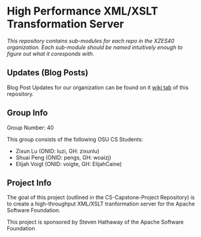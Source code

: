 # High Performance XML/XSLT Transformation Server

*This repository contains sub-modules for each repo in the XZES40 organization.
Each sub-module should be named intuitively enough to figure out what it coresponds with.*

## Updates (Blog Posts)

Blog Post Updates for our organization can be found on it [wiki tab][wiki] of this repository.

[wiki]: https://github.com/XZES40/Meta-Repo/wiki

## Group Info

Group Number: 40

This group consists of the following OSU CS Students:

- Zixun Lu (ONID: luzi, GH: zixunlu)
- Shuai Peng (ONID: pengs, GH: woaizj)
- Elijah Voigt (ONID: voigte, GH: ElijahCaine)

## Project Info

The goal of this project (outlined in the CS-Capstone-Project Repository) is to create a high-throughput XML/XSLT tranformation server for the Apache Software Foundation.

This project is sponsored by Steven Hathaway of the Apache Software Foundation 
